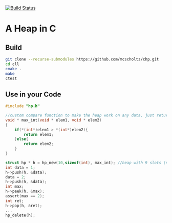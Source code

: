 [![Build Status](https://travis-ci.org/mcscholtz/chp.svg?branch=master)](https://travis-ci.org/mcscholtz/chp)
# A Heap in C
## Build
```bash
git clone --recurse-submodules https://github.com/mcscholtz/chp.git
cd cll
cmake .
make
ctest
```
## Use in your Code
```c
#include "hp.h"

//custom compare function to make the heap work on any data, just return the element that is greater
void * max_int(void * elem1, void * elem2)
{
    if(*(int*)elem1 > *(int*)elem2){
        return elem1;
    }else{
        return elem2;
    }
}

struct hp * h = hp_new(10,sizeof(int), max_int); //heap with 9 slots (n-1)
int data = 1;
h->push(h, &data);
data = 2;
h->push(h, &data);
int max;
h->peek(h, &max);
assert(max == 2);
int ret;
h->pop(h, &ret);
...
hp_delete(h);
```
